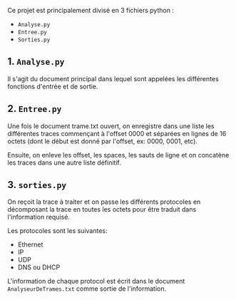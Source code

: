 Ce projet est principalement divisé en 3 fichiers python : 
 - `Analyse.py`
 - `Entree.py`
 - `Sorties.py`



## 1. `Analyse.py`
Il s'agit du document principal dans lequel sont appelées 
les différentes fonctions d'entrée et de sortie.



## 2. `Entree.py`
Une fois le document trame.txt ouvert, on enregistre dans une 
liste les différentes traces commençant à l'offset 0000 et séparées en 
lignes de 16 octets (dont le début est donné par l'offset, ex: 0000, 0001, etc).

Ensuite, on enleve les offset, les spaces, les sauts de ligne 
et on concatène les traces dans une autre liste définitif.



## 3. `sorties.py`
On reçoit la trace à traiter et on passe les différents 
protocoles en décomposant la trace en toutes les octets 
pour être traduit dans l'information requisé.

Les protocoles sont les suivantes:
  - Ethernet
  - IP
  - UDP
  - DNS ou DHCP

L'information de chaque protocol est écrit dans le document `AnalyseurDeTrames.txt`
comme sortie de l'information. 
